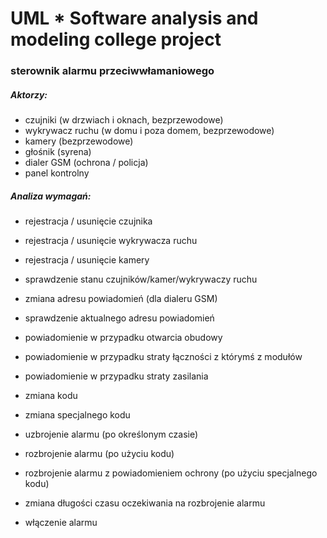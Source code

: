 # UML   * Software analysis and modeling college project

### sterownik alarmu przeciwwłamaniowego

##### Aktorzy:
  * czujniki (w drzwiach i oknach, bezprzewodowe)
  * wykrywacz ruchu (w domu i poza domem, bezprzewodowe)
  * kamery (bezprzewodowe)
  * głośnik (syrena)
  * dialer GSM (ochrona / policja)
  * panel kontrolny

##### Analiza wymagań:
  * rejestracja / usunięcie czujnika
  * rejestracja / usunięcie wykrywacza ruchu
  * rejestracja / usunięcie kamery
  * sprawdzenie stanu czujników/kamer/wykrywaczy ruchu
  * zmiana adresu powiadomień (dla dialeru GSM)
  * sprawdzenie aktualnego adresu powiadomień

  * powiadomienie w przypadku otwarcia obudowy
  * powiadomienie w przypadku straty łączności z którymś z modułów
  * powiadomienie w przypadku straty zasilania

  * zmiana kodu
  * zmiana specjalnego kodu
  * uzbrojenie alarmu (po określonym czasie)
  * rozbrojenie alarmu (po użyciu kodu)
  * rozbrojenie alarmu z powiadomieniem ochrony (po użyciu specjalnego kodu)
  * zmiana długości czasu oczekiwania na rozbrojenie alarmu

  * włączenie alarmu

